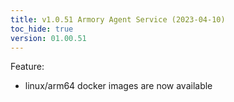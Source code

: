 ```yaml
---
title: v1.0.51 Armory Agent Service (2023-04-10)
toc_hide: true
version: 01.00.51
---
```


Feature:

- linux/arm64 docker images are now available

